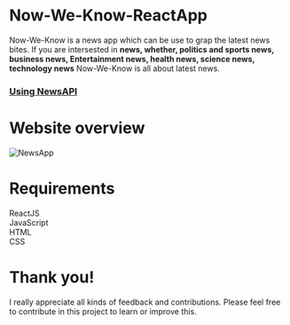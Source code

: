 # Now-We-Know-ReactApp

<p>Now-We-Know is a news app which can be use to grap the latest news bites. If you are intersested in <b>news, whether, politics and sports news, business news, Entertainment news, health news, science news, technology news</b> Now-We-Know is all about latest news.</p>

<h3>
<a href="https://newsapi.org/">
  <b>Using NewsAPI</b>
</a>
</h3>


# Website overview

![NewsApp](https://user-images.githubusercontent.com/95087498/198296268-47bc1048-86ad-4d72-b1d3-241f7c7ca5ba.gif)




<h1>Requirements</h1>
ReactJS<br>
JavaScript<br>
HTML<br>
CSS<br>

# Thank you!

I really appreciate all kinds of feedback and contributions. Please feel free to contribute in this project to learn or improve this.
